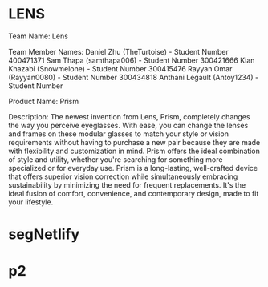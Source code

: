 LENS
======

Team Name: Lens

Team Member Names:
Daniel Zhu (TheTurtoise) - Student Number 400471371
Sam Thapa (samthapa006) - Student Number 300421666
Kian Khazabi (Snowmelone) - Student Number 300415476
Rayyan Omar (Rayyan0080) - Student Number 300434818
Anthani Legault (Antoy1234) - Student Number 


Product Name: Prism

Description:
The newest invention from Lens, Prism, completely changes the way you perceive eyeglasses. With ease, you can change the lenses and frames on these modular glasses to match your style or vision requirements without having to purchase a new pair because they are made with flexibility and customization in mind. Prism offers the ideal combination of style and utility, whether you're searching for something more specialized or for everyday use. Prism is a long-lasting, well-crafted device that offers superior vision correction while simultaneously embracing sustainability by minimizing the need for frequent replacements. It's the ideal fusion of comfort, convenience, and contemporary design, made to fit your lifestyle.
# segNetlify
# p2
